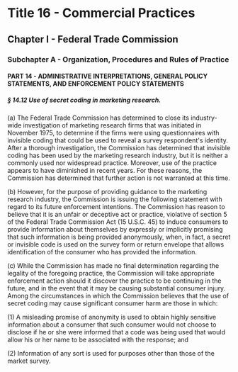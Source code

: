 
# Title 16 - Commercial Practices
## Chapter I - Federal Trade Commission
### Subchapter A - Organization, Procedures and Rules of Practice
#### PART 14 - ADMINISTRATIVE INTERPRETATIONS, GENERAL POLICY STATEMENTS, AND ENFORCEMENT POLICY STATEMENTS
##### § 14.12 Use of secret coding in marketing research.

(a) The Federal Trade Commission has determined to close its industry-wide investigation of marketing research firms that was initiated in November 1975, to determine if the firms were using questionnaires with invisible coding that could be used to reveal a survey respondent's identity. After a thorough investigation, the Commission has determined that invisible coding has been used by the marketing research industry, but it is neither a commonly used nor widespread practice. Moreover, use of the practice appears to have diminished in recent years. For these reasons, the Commission has determined that further action is not warranted at this time.

(b) However, for the purpose of providing guidance to the marketing research industry, the Commission is issuing the following statement with regard to its future enforcement intentions. The Commission has reason to believe that it is an unfair or deceptive act or practice, violative of section 5 of the Federal Trade Commission Act (15 U.S.C. 45) to induce consumers to provide information about themselves by expressly or implicitly promising that such information is being provided anonymously, when, in fact, a secret or invisible code is used on the survey form or return envelope that allows identification of the consumer who has provided the information.

(c) While the Commission has made no final determination regarding the legality of the foregoing practice, the Commission will take appropriate enforcement action should it discover the practice to be continuing in the future, and in the event that it may be causing substantial consumer injury. Among the circumstances in which the Commission believes that the use of secret coding may cause significant consumer harm are those in which:

(1) A misleading promise of anonymity is used to obtain highly sensitive information about a consumer that such consumer would not choose to disclose if he or she were informed that a code was being used that would allow his or her name to be associated with the response; and

(2) Information of any sort is used for purposes other than those of the market survey.
